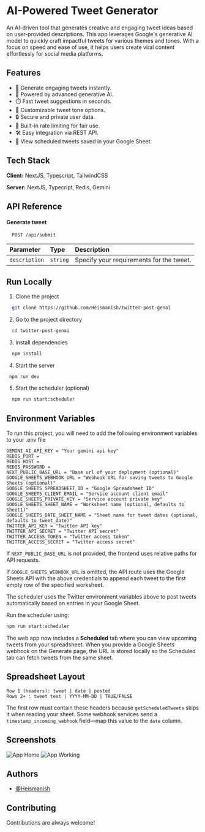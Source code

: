 # AI-Powered Tweet Generator

An AI-driven tool that generates creative and engaging tweet ideas based on user-provided descriptions. This app leverages Google's generative AI model to quickly craft impactful tweets for various themes and tones. With a focus on speed and ease of use, it helps users create viral content effortlessly for social media platforms.

## Features

- 📝 Generate engaging tweets instantly.
- 🤖 Powered by advanced generative AI.
- ⏱️ Fast tweet suggestions in seconds.
- 🎨 Customizable tweet tone options.
- 🔒 Secure and private user data.
- 🚀 Built-in rate limiting for fair use.
- 🛠️ Easy integration via REST API.
- 📅 View scheduled tweets saved in your Google Sheet.

## Tech Stack

**Client:** NextJS, Typescript, TailwindCSS

**Server:** NextJS, Typecript, Redis, Gemini

## API Reference

#### Generate tweet

```http
  POST /api/submit
```

| Parameter     | Type     | Description                              |
| :------------ | :------- | :--------------------------------------- |
| `description` | `string` | Specify your requirements for the tweet. |

## Run Locally

1. Clone the project

```bash
  git clone https://github.com/Heismanish/twitter-post-genai
```

2. Go to the project directory

```bash
  cd twitter-post-genai
```

3. Install dependencies

```bash
  npm install
```

4. Start the server

```bash
 npm run dev
```

5. Start the scheduler (optional)

```bash
  npm run start:scheduler
```

## Environment Variables

To run this project, you will need to add the following environment variables to your .env file

```shell
GEMINI_AI_API_KEY = "Your gemini api key"
REDIS_PORT =
REDIS_HOST =
REDIS_PASSWORD =
NEXT_PUBLIC_BASE_URL = "Base url of your deployment (optional)"
GOOGLE_SHEETS_WEBHOOK_URL = "Webhook URL for saving tweets to Google Sheets (optional)"
GOOGLE_SHEETS_SPREADSHEET_ID = "Google Spreadsheet ID"
GOOGLE_SHEETS_CLIENT_EMAIL = "Service account client email"
GOOGLE_SHEETS_PRIVATE_KEY = "Service account private key"
GOOGLE_SHEETS_SHEET_NAME = "Worksheet name (optional, defaults to Sheet1)"
GOOGLE_SHEETS_DATE_SHEET_NAME = "Sheet name for tweet dates (optional, defaults to tweet_date)"
TWITTER_API_KEY = "Twitter API key"
TWITTER_API_SECRET = "Twitter API secret"
TWITTER_ACCESS_TOKEN = "Twitter access token"
TWITTER_ACCESS_SECRET = "Twitter access secret"
```

If `NEXT_PUBLIC_BASE_URL` is not provided, the frontend uses relative paths for API requests.

If `GOOGLE_SHEETS_WEBHOOK_URL` is omitted, the API route uses the Google Sheets API
with the above credentials to append each tweet to the first empty row of the
specified worksheet.

The scheduler uses the Twitter environment variables above to post tweets
automatically based on entries in your Google Sheet.

Run the scheduler using:

```bash
npm run start:scheduler
```

The web app now includes a **Scheduled** tab where you can view upcoming tweets
from your spreadsheet. When you provide a Google Sheets webhook on the Generate
page, the URL is stored locally so the Scheduled tab can fetch tweets from the
same sheet.

## Spreadsheet Layout

```
Row 1 (headers): tweet | date | posted
Rows 2+ : tweet text | YYYY-MM-DD | TRUE/FALSE
```

The first row must contain these headers because `getScheduledTweets` skips it
when reading your sheet. Some webhook services send a `timestamp_incoming_webhook`
field&mdash;map this value to the `date` column.

## Screenshots

![App Home](/public/App_home.png)
![App Working](/public/App_working.png)

## Authors

- [@Heismanish](https://www.github.com/Heismanish)

## Contributing

Contributions are always welcome!

